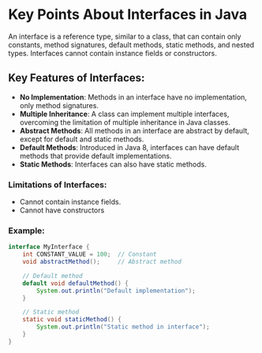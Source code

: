 # Key Points About Interfaces in Java

An interface is a reference type, similar to a class, that can contain only constants, method signatures, default methods, static methods, and nested types. Interfaces cannot contain instance fields or constructors.

## Key Features of Interfaces:

- **No Implementation**: Methods in an interface have no implementation, only method signatures.
- **Multiple Inheritance**: A class can implement multiple interfaces, overcoming the limitation of multiple inheritance in Java classes.
- **Abstract Methods**: All methods in an interface are abstract by default, except for default and static methods.
- **Default Methods**: Introduced in Java 8, interfaces can have default methods that provide default implementations.
- **Static Methods**: Interfaces can also have static methods.

### Limitations of Interfaces:
- Cannot contain instance fields.
- Cannot have constructors

### Example:

```java
interface MyInterface {
    int CONSTANT_VALUE = 100;  // Constant
    void abstractMethod();     // Abstract method

    // Default method
    default void defaultMethod() {
        System.out.println("Default implementation");
    }

    // Static method
    static void staticMethod() {
        System.out.println("Static method in interface");
    }
}
```